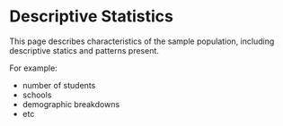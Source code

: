 # Descriptive Statistics

This page describes characteristics of the sample population, including descriptive statics and patterns present. 

For example: 

- number of students
- schools
- demographic breakdowns
- etc